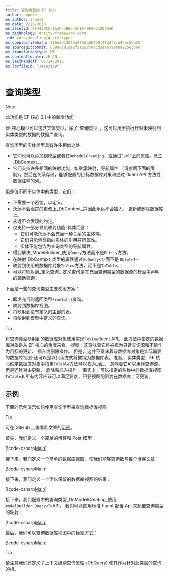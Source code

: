 ```yaml
---
title: 查询类型的 EF 核心
author: anpete
ms.author: anpete
ms.date: 2/26/2018
ms.assetid: 9F4450C5-1A3F-4BB6-AC19-9FAC64292AAD
ms.technology: entity-framework-core
uid: core/modeling/query-types
ms.openlocfilehash: f16e3a130f3a4f92b2bf6014f2df0ca4eec56a25
ms.sourcegitcommit: 038acd91ce2f5a28d76dcd2eab72eeba225e366d
ms.translationtype: MT
ms.contentlocale: zh-CN
ms.lasthandoff: 05/14/2018
ms.locfileid: "34163169"
---
```

# <a name="query-types"></a>查询类型
> [!NOTE]
> 此功能是 EF 核心 2.1 中的新增功能

EF 核心模型可以包含实体类型，除了_查询类型_，这可以用于执行针对未映射到实体类型的数据的数据库查询。

查询类型的实体类型具有许多相似之处：

- 它们也可以添加到模型或者在`OnModelCreating`，或通过"set"上的属性，派生_DbContext_。
- 它们支持许多相同的映射功能，如继承映射，导航属性 （请参阅下面的限制），然后在关系存储，能够配置的目标数据库对象和通过 fluent API 方法或数据注释的列。

但是值不同于实体中的类型，它们：

- 不需要一个密钥，以定义。
- 永远不会跟踪的更改上_DbContext_并因此永远不会插入、 更新或删除数据库上。
- 永远不会发现的约定。
- 仅支持一部分导航映射功能-具体而言：
  - 它们可能永远不会充当一种关系的主体端。
  - 它们只能包含指向实体的引用导航属性。
  - 实体不能包含为查询类型的导航属性。
- 得到解决_ModelBuilder_使用`Query`方法而不是`Entity`方法。
- 在映射_DbContext_类型的属性通过`DbQuery<T>`而不是 `DbSet<T>`
- 映射到使用的数据库对象`ToView`方法，而不是`ToTable`。
- 可以将映射到_定义查询_-定义查询是在充当查询类型的数据源的模型中声明的辅助查询。

下面是一些的查询类型主要使用方案：

- 即席充当的返回类型`FromSql()`查询。
- 映射到数据库视图。
- 将映射到没有定义的主键的表。
- 将映射到模型中定义的查询。

> [!TIP]
> 将查询类型映射到的数据库对象使用实现`ToView`fluent API。 此方法中指定的数据库对象是从 EF 核心的角度来看，_视图_，这意味着它将被视为只读查询源和不能作为目标的更新、 插入或删除操作。 但是，这并不意味着该数据库对象是实际需要的数据库视图-还可以是以只读方式将被视为数据库表。 相反，实体类型，EF 核心假定数据库对象中指定`ToTable`方法可以视为_表_、 意味着它可以用作查询源，但是还针对由更新、 删除和插入操作。 事实上，可以指定的名称中的数据库视图`ToTable`和所有内容应该可以满足要求，只要视图配置为在数据库上可更新。

## <a name="example"></a>示例

下面的示例演示如何使用查询类型来查询数据库视图。

> [!TIP]
> 可在 GitHub 上查看此文章的[示例](https://github.com/aspnet/EntityFrameworkCore/tree/dev/samples/QueryTypes)。

首先，我们定义一个简单的博客和 Post 模型：

[!code-csharp[Main](../../../efcore-dev/samples/QueryTypes/Program.cs#Entities)]

接下来，我们定义一个简单的数据库视图，使我们能够查询数与每个博客文章：

[!code-csharp[Main](../../../efcore-dev/samples/QueryTypes/Program.cs#View)]

接下来，我们定义一个类以保留的数据库视图的结果：

[!code-csharp[Main](../../../efcore-dev/samples/QueryTypes/Program.cs#QueryType)]

接下来，我们配置中的查询类型_OnModelCreating_使用`modelBuilder.Query<T>`API。
我们可以使用标准 fluent 配置 Api 来配置查询类型的映射：

[!code-csharp[Main](../../../efcore-dev/samples/QueryTypes/Program.cs#Configuration)]

最后，我们可以查询数据库视图中的标准方式：

[!code-csharp[Main](../../../efcore-dev/samples/QueryTypes/Program.cs#Query)]

> [!TIP]
> 请注意我们还定义了上下文级别查询属性 (DbQuery) 使其作为针对此类型的查询的根。
